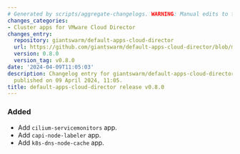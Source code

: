 ```yaml
---
# Generated by scripts/aggregate-changelogs. WARNING: Manual edits to this files will be overwritten.
changes_categories:
- Cluster apps for VMware Cloud Director
changes_entry:
  repository: giantswarm/default-apps-cloud-director
  url: https://github.com/giantswarm/default-apps-cloud-director/blob/master/CHANGELOG.md#080---2024-04-09
  version: 0.8.0
  version_tag: v0.8.0
date: '2024-04-09T11:05:03'
description: Changelog entry for giantswarm/default-apps-cloud-director version 0.8.0,
  published on 09 April 2024, 11:05.
title: default-apps-cloud-director release v0.8.0
---
```


### Added
- Add `cilium-servicemonitors` app.
- Add `capi-node-labeler` app.
- Add `k8s-dns-node-cache` app.
